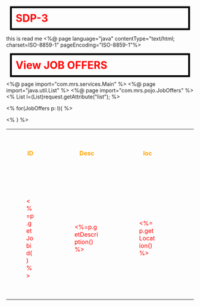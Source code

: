 # SDP-3
this is read me
<%@ page language="java" contentType="text/html; charset=ISO-8859-1"
    pageEncoding="ISO-8859-1"%>
    
<!DOCTYPE html>
<html>
<head>
<style type="text/css">
h1 {
   border: 5px solid black;
  margin: 2%;
  padding: 2%;
  color: red;
}
th {
color: orange;
padding: 5%;
}
td {
color: red;
padding: 5%;
}
</style>
<meta charset="ISO-8859-1">
<title>view students</title>
</head>
<body>
<h1 >View JOB OFFERS</h1>
<%@ page import="com.mrs.services.Main" %>
<%@ page import="java.util.List" %>
<%@ page import="com.mrs.pojo.JobOffers" %>
<%
List<JobOffers> l=(List)request.getAttribute("list");
%>
<table>
  <tr>
    <th>ID</th>
    <th>Desc</th>
    <th>loc</th>
    <th>user</th>
    <th>qual</th>
    <th>recp</th>
  </tr>

<% for(JobOffers p: l){ %>
  <tr>
    <td><%=p.getJobid() %></td>
    <td><%=p.getDescription() %></td>
    <td><%=p.getLocation() %></td>
    <td><%=p.getPostedbyusername() %></td>
    <td><%=p.getQualification() %></td>
    <td><%=p.getResponsibilities() %></td>
  </tr>
<%  } %>
</table>
</body>
</html>